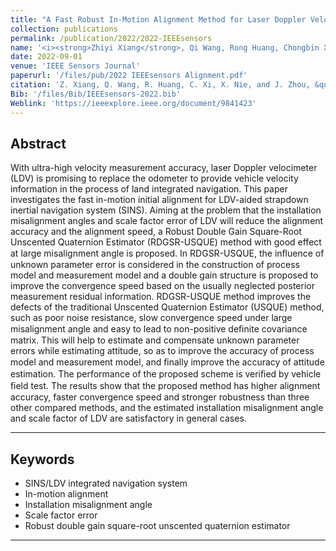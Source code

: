 ```yaml
---
title: "A Fast Robust In-Motion Alignment Method for Laser Doppler Velocimeter-Aided Strapdown Inertial Navigation System"
collection: publications
permalink: /publication/2022/2022-IEEEsensors
name: '<i><strong>Zhiyi Xiang</strong>, Qi Wang, Rong Huang, Chongbin Xi, Xiaoming Nie, Jian Zhou<sup>*</sup></i>'
date: 2022-09-01
venue: 'IEEE Sensors Journal'
paperurl: '/files/pub/2022 IEEEsensors Alignment.pdf'
citation: 'Z. Xiang, Q. Wang, R. Huang, C. Xi, X. Nie, and J. Zhou, &quot;A Fast Robust In-Motion Alignment Method for Laser Doppler Velocimeter-Aided Strapdown Inertial Navigation System,&quot; <i>IEEE. Sensors. J</i>, vol. 22, no. 17, p. 17254-17265, Sep. 2022.'
Bib: '/files/Bib/IEEEsensors-2022.bib'
Weblink: 'https://ieeexplore.ieee.org/document/9841423'
---
```

**Abstract**
------
With ultra-high velocity measurement accuracy, laser Doppler velocimeter (LDV) is promising to replace the odometer to provide vehicle velocity information in the process of land integrated navigation. This paper investigates the fast in-motion initial alignment for LDV-aided strapdown inertial navigation system (SINS). Aiming at the problem that the installation misalignment angles and scale factor error of LDV will reduce the alignment accuracy and the alignment speed, a Robust Double Gain Square-Root Unscented Quaternion Estimator (RDGSR-USQUE) method with good effect at large misalignment angle is proposed. In RDGSR-USQUE, the inﬂuence of unknown parameter error is considered in the construction of process model and measurement model and a double gain structure is proposed to improve the convergence speed based on the usually neglected posterior measurement residual information. RDGSR-USQUE method improves the defects of the traditional Unscented Quaternion Estimator (USQUE) method, such as poor noise resistance, slow convergence speed under large misalignment angle and easy to lead to non-positive deﬁnite covariance matrix. This will help to estimate and compensate unknown parameter errors while estimating attitude, so as to improve the accuracy of process model and measurement model, and ﬁnally improve the accuracy of attitude estimation. The performance of the proposed scheme is veriﬁed by vehicle ﬁeld test. The results show that the proposed method has higher alignment accuracy, faster convergence speed and stronger robustness than three other compared methods, and the estimated installation misalignment angle and scale factor of LDV are satisfactory in general cases.

------

**Keywords**
------
- SINS/LDV integrated navigation system
- In-motion alignment
- Installation misalignment angle
- Scale factor error
- Robust double gain square-root unscented quaternion estimator

------